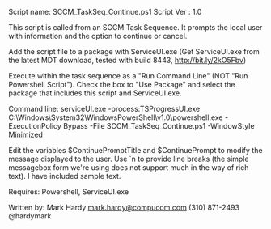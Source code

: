 Script name: SCCM_TaskSeq_Continue.ps1
Script Ver : 1.0

This script is called from an SCCM Task Sequence. It prompts the local 
user with information and the option to continue or cancel.

Add the script file to a package with ServiceUI.exe (Get ServiceUI.exe 
from the latest MDT download, tested with build 8443, http://bit.ly/2kO5Fbv)

Execute within the task sequence as a "Run Command Line"
(NOT "Run Powershell Script"). Check the box to "Use Package" and
select the package that includes this script and ServiceUI.exe.

Command line: 
serviceUI.exe -process:TSProgressUI.exe C:\Windows\System32\WindowsPowerShell\v1.0\powershell.exe -ExecutionPolicy Bypass -File SCCM_TaskSeq_Continue.ps1 -WindowStyle Minimized


Edit the variables $ContinuePromptTitle and $ContinuePrompt to modify the
message displayed to the user. Use `n to provide line breaks (the simple 
messagebox form we're using does not support much in the way of rich
text). I have included sample text.


Requires: Powershell, ServiceUI.exe

Written by: Mark Hardy
            mark.hardy@compucom.com
            (310) 871-2493
            @hardymark
